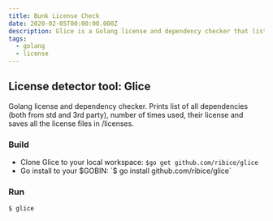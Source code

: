 ```yaml
---
title: Bunk License Check
date: 2020-02-05T00:00:00.000Z
description: Glice is a Golang license and dependency checker that lists all dependencies, their usage count, licenses, and saves license files for easy compliance tracking.
tags:
  - golang
  - license
---
```


## License detector tool: Glice

Golang license and dependency checker. Prints list of all dependencies (both from std and 3rd party), number of times used, their license and saves all the license files in /licenses.

### Build

* Clone Glice to your local workspace: `$go get github.com/ribice/glice`
* Go install to your $GOBIN: `$ go install github.com/ribice/glice`

### Run

`$ glice`

